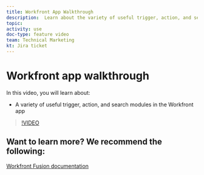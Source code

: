 ```yaml
---
title: Workfront App Walkthrough
description:  Learn about the variety of useful trigger, action, and search modules in the Workfront app in [!DNL Adobe Workfront Fusion].
topic: 
activity: use
doc-type: feature video
team: Technical Marketing
kt: Jira ticket 
---
```

# Workfront app walkthrough

In this video, you will learn about:

* A variety of useful trigger, action, and search modules in the Workfront app

>[!VIDEO](https://video.tv.adobe.com/v/335297/?quality=12)


## Want to learn more? We recommend the following:

[Workfront Fusion documentation](https://experienceleague.adobe.com/docs/workfront/using/adobe-workfront-fusion/workfront-fusion-2.html?lang=en)


